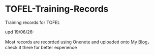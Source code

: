 # TOFEL-Training-Records

Training records for TOFEL

upd 19/06/26:

Most records are recorded using Onenote and uploaded onto [My Blog](orion545.github.io)，check it there for better experience
